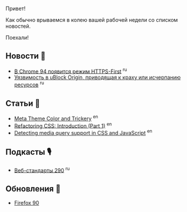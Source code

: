 Привет!

Как обычно врываемся в колею вашей рабочей недели со списком новостей.

Поехали!

## Новости 📰

- [В Chrome 94 появится режим HTTPS-First](https://opennet.ru/55491-chrome) <sup>ru</sup>
- [Уязвимость в uBlock Origin, приводящая к краху или исчерпанию ресурсов](https://opennet.ru/55498-ublock) <sup>ru</sup>

## Статьи 📝

- [Meta Theme Color and Trickery](https://css-tricks.com/meta-theme-color-and-trickery/) <sup>en</sup>
- [Refactoring CSS: Introduction (Part 1)](https://www.smashingmagazine.com/2021/07/refactoring-css-introduction-part1/) <sup>en</sup>
- [Detecting media query support in CSS and JavaScript](https://kilianvalkhof.com/2021/web/detecting-media-query-support-in-css-and-javascript/) <sup>en</sup>

## Подкасты 🎙

- [Веб-стандарты 290](https://www.youtube.com/watch?v=4uFa1DDghds) <sup>ru</sup>

## Обновления 🚀

- [Firefox 90](https://www.opennet.ru/opennews/art.shtml?num=55477)
